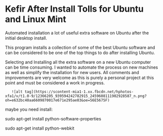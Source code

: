 Kefir After Install Tolls for Ubuntu and Linux Mint
===================================================

Automated installation a lot of useful extra software on Ubuntu after the initial desktop install. 

This program installs a collection of some of the best Ubuntu software and can be considered to be one of the top things to do after installing Ubuntu.

Selecting and Installing all the extra software on a new Ubuntu computer can be time consuming. I wanted to automate the process on new machines as well as simplify the installation for new users. All comments and improvements are very welcome as this is purely a personal project at this point and must be considered a work in progress.

       ![alt tag](https://scontent-mia1-1.xx.fbcdn.net/hphotos-xfa1/v/t1.0-9/12366205_939594242782915_2459608111902928587_n.png?oh=e632bc40aa6609870017e671e295ae03&oe=56E5675F)


maybe you need install:

sudo apt-get install python-software-properties

sudo apt-get install python-webkit
